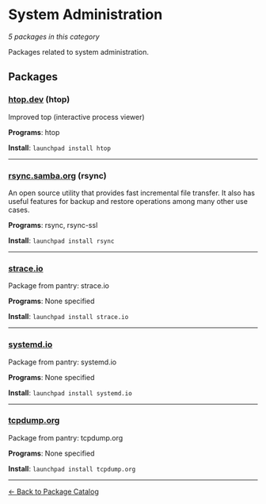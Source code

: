 # System Administration

*5 packages in this category*

Packages related to system administration.

## Packages

### [htop.dev](../packages/htop.dev/index.md) (htop)

Improved top (interactive process viewer)

**Programs**: htop

**Install**: `launchpad install htop`

---

### [rsync.samba.org](../packages/rsync.samba.org/index.md) (rsync)

An open source utility that provides fast incremental file transfer. It also has useful features for backup and restore operations among many other use cases.

**Programs**: rsync, rsync-ssl

**Install**: `launchpad install rsync`

---

### [strace.io](../packages/strace.io/index.md)

Package from pantry: strace.io

**Programs**: None specified

**Install**: `launchpad install strace.io`

---

### [systemd.io](../packages/systemd.io/index.md)

Package from pantry: systemd.io

**Programs**: None specified

**Install**: `launchpad install systemd.io`

---

### [tcpdump.org](../packages/tcpdump.org/index.md)

Package from pantry: tcpdump.org

**Programs**: None specified

**Install**: `launchpad install tcpdump.org`

---

[← Back to Package Catalog](../package-catalog.md)
